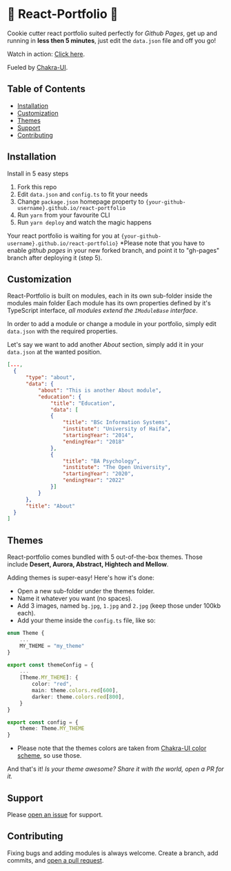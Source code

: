 # 🚀 React-Portfolio 🚀

Cookie cutter react portfolio suited perfectly for *Github Pages*, get up and running in **less then 5 minutes**, just edit the `data.json` file and off you go!

Watch in action: [Click here](https://nirtz89.github.io/react-portfolio).

Fueled by [Chakra-UI](https://chakra-ui.com/).

## Table of Contents

- [Installation](#installation)
- [Customization](#usage)
- [Themes](#themes)
- [Support](#support)
- [Contributing](#contributing)

## Installation

Install in 5 easy steps

1. Fork this repo
2. Edit `data.json` and `config.ts` to fit your needs
3. Change `package.json` homepage property to `{your-github-username}.github.io/react-portfolio`
4. Run `yarn` from your favourite CLI
5. Run `yarn deploy` and watch the magic happens

Your react portfolio is waiting for you at `{your-github-username}.github.io/react-portfolio}`
*Please note that you have to enable *github pages* in your new forked branch, and point it to "gh-pages" branch after deploying it (step 5).

## Customization

React-Portfolio is built on modules, each in its own sub-folder inside the modules main folder
Each module has its own properties defined by it's TypeScript interface, *all modules extend the `IModuleBase` interface*.

In order to add a module or change a module in your portfolio, simply edit `data.json` with the required properties.

Let's say we want to add another *About* section, simply add it in your `data.json` at the wanted position.  
  
  ```json
[...,
    {
        "type": "about",
        "data": {
            "about": "This is another About module",
            "education": {
                "title": "Education",
                "data": [
                {
                    "title": "BSc Information Systems",
                    "institute": "University of Haifa",
                    "startingYear": "2014",
                    "endingYear": "2018"
                },
                {
                    "title": "BA Psychology",
                    "institute": "The Open University",
                    "startingYear": "2020",
                    "endingYear": "2022"
                }]
            }
        },
        "title": "About"
    }
]
  ```

## Themes

React-portfolio comes bundled with 5 out-of-the-box themes.
Those include **Desert, Aurora, Abstract, Hightech and Mellow**.

Adding themes is super-easy! Here's how it's done:  
- Open a new sub-folder under the themes folder.
- Name it whatever you want (no spaces).
- Add 3 images, named `bg.jpg`, `1.jpg` and `2.jpg` (keep those under 100kb each).
- Add your theme inside the `config.ts` file, like so:  
```ts
enum Theme {
    ...
    MY_THEME = "my_theme"
}

export const themeConfig = {
    ...
    [Theme.MY_THEME]: {
        color: "red",
        main: theme.colors.red[600],
        darker: theme.colors.red[800],
    }
}

export const config = {
    theme: Theme.MY_THEME
}
```
- Please note that the themes colors are taken from [Chakra-UI color scheme](https://chakra-ui.com/docs/theming/theme), so use those.

And that's it!
*Is your theme awesome? Share it with the world, open a PR for it.*

## Support

Please [open an issue](https://github.com/nirtz89/react-portfolio/issues/new) for support.

## Contributing

Fixing bugs and adding modules is always welcome.
Create a branch, add commits, and [open a pull request](https://github.com/nirtz89/react-portfolio/compare).
